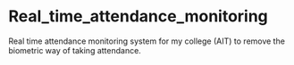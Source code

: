 # Real_time_attendance_monitoring
Real time attendance monitoring system for my college (AIT) to remove the biometric way of taking attendance.
